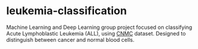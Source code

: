 # leukemia-classification
Machine Learning and Deep Learning group project focused on classifying Acute Lymphoblastic Leukemia (ALL), using [CNMC](https://www.kaggle.com/datasets/avk256/cnmc-leukemia) dataset. Designed to distinguish between cancer and normal blood cells.
